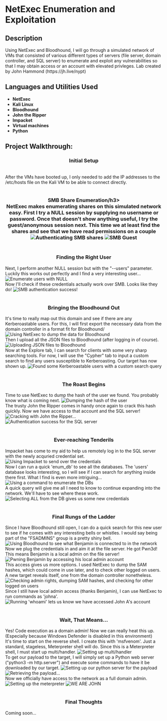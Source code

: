 # NetExec Enumeration and Exploitation

<h2>Description</h2>
Using NetExec and Bloodhound, I will go through a simulated network of VMs that consisted of various different types of servers (file server, domain controller, and SQL server) to enumerate and exploit any vulnerabilities so that I may obtain access or an account with elevated privleges. Lab created by John Hammond (https://jh.live/nypt)
<br />


<h2>Languages and Utilities Used</h2>

- <b>NetExec</b> 
- <b>Kali Linux</b>
- <b>Bloodhound</b>
- <b>John the Ripper</b>
- <b>Impacket</b>
- <b>Virtual machines</b>
- <b>Python</b>

<h2>Project Walkthrough:</h2>

<p>
<h3 align="center">Initial Setup</h3> <br/>
After the VMs have booted up, I only needed to add the IP addresses to the /etc/hosts file on the Kali VM to be able to connect directly.
<br />
<br />
<h3 align="center">SMB Share Enumeration/h3> <br/>
NetExec makes enumerating shares on this simulated network easy. First I try a NULL session by supplying no username or password. Once that doesn't show anything useful, I try the guest/anonymous session next. This time we at least find the shares and see that we have read permissions on a couple
<img src="https://i.ibb.co/M9VtbqY/authenticate-SMBshares-ATTEMPT.png" alt="Authenticating SMB shares" border="0">
<img src="https://i.ibb.co/42DR8ff/SMBguest.png" alt="SMB Guest" border="0">
<br />
<br />
 <h3 align="center">Finding the Right User</h3>
Next, I perform another NULL session but with the "--users" parameter. Luckily this works out perfectly and I find a very interesting user...
<img src="https://i.ibb.co/Ypcshvf/enumerate-USERSnull.png" alt="Enumerate users with NULL" border="0">
 <br />
Now I'll check if these credentials actually work over SMB. Looks like they do!
<img src="https://i.ibb.co/vmN6cqR/SMBauth-SUCCESSreal.png" alt="SMB authentication success!" border="0">
 <br />
 <br />
<h3 align="center"> Bringing the Bloodhound Out</h3>
It's time to really map out this domain and see if there are any Kerberoastable users. For this, I will first export the necessary data from the domain controller in a format fit for Bloodhound/
<img src="https://i.ibb.co/599rDNr/blooudhound-COLLECTION.png" alt="Using NetExec to dump the data for Bloodhound" border="0">
<br />
Then I upload all the JSON files to Bloodhound (after logging in of course).
<img src="https://i.ibb.co/SxwKNSg/UPLOADbloodhound-COLLECTION.png" alt="Uploading JSON files to Bloodhound" border="0">
<br />
Now at the Explore tab, I can search for clients with some very sharp searching tools. For now, I will use the "Cypher" tab to input a custom search to find any users susceptible to Kerberoasting. Our target has now shown up.
<img src="https://i.ibb.co/9nmcYG7/KERBEROASTABLEusers.png" alt="Found some Kerberoastable users with a custom search query" border="0">
<br />
<br />
<h3 align="center">The Roast Begins</h3>
Time to use NetExec to dump the hash of the user we found. You probably know what is coming next.
<img src="https://i.ibb.co/Lv1zc8W/johnHASH.png" alt="Dumping the hash of the user" border="0">
 <br />
 The trusty John the Ripper comes in handy once again to crack this hash quickly. Now we have access to that account and the SQL server!
<img src="https://i.ibb.co/gdk8rGk/johnthe-RIPPEr.png" alt="Cracking with John the Ripper..." border="0">
<img src="https://i.ibb.co/8gFGq04/kerberoast-AUTHsql.png" alt="Authentication success for the SQL server" border="0">
<br />
<br />
<h3 align="center">Ever-reaching Tenderils</h3>
Impacket has come to my aid to help us remotely log in to the SQL server with the newly acquried credential set.
<img src="https://i.ibb.co/chtnzGj/impacket-SQLlogin.png" alt="Using Impacket to send over the credentials" border="0">
<br />
Now I can run a quick 'enum_db' to see all the databases. The 'users' database looks interesting, so I will see if I can search for anything inside there first. What I find is even more intriguing...
<img src="https://i.ibb.co/B4t4N3L/SQLdb-ENUM.png" alt="Using a command to enumerate the DBs" border="0">
<br />
 A quick query will give me all I need to know to continue expanding into the network. We'll have to see where these work.
<img src="https://i.ibb.co/vxPbQ7z/SQLaccount-CREDENTIALS.png" alt="Selecting ALL from the DB gives us some new credentials" border="0">
<br />
<br />
<h3 align="center">Final Rungs of the Ladder</h3>
Since I have Bloodhound still open, I can do a quick search for this new user to see if he comes with any interesting bells or whistles. I would say being part of the "FSADMINS" group is a pretty shiny bell.
<img src="https://i.ibb.co/1bNpDPL/bloodhound-BENJAMIN.png" alt="Using Bloodhound to see what Benjamin is connected to in the network" border="0">
<br />
Now we plug the credentials in and aim it at the file server. He got Pwn3d! This means Benjamin is a local admin on the file server!
<img src="https://i.ibb.co/9hMVD3T/benji-PWN3-D.png" alt="Pwning Benjamin by accessing his local admin account" border="0">
<br />
This access gives us more options. I used NetExec to dump the SAM hashes, which could come in use later, and to check other logged on users. A new target reveals itself, one from the domain controller nonetheless.
<img src="https://i.ibb.co/tpm1NJw/admincheck-SAMDUMPloggeduser.png" alt="Checking admin rights, dumping SAM hashes, and checking for other logged on users" border="0">
 <br />
 Since I still have local admin access (thanks Benjamin), I can use NetExec to run commands as 'johna'.
 <img src="https://i.ibb.co/jVHNJk5/whoami-ASJOHN.png" alt="Running 'whoami' lets us know we have accessed John A's account" border="0">
 <br />
 <br />
<h3 align="center"> Wait, That Means...</h3>
Yes! Code execution as a domain admin! Now we can really heat this up. (Especially because Windows Defender is disabled in this environment) <br/>
It's time to start on the reverse shell. I create this with 'msfvenom'. Just a standard, stageless, Meterpreter shell will do. Since this is a Meterpreter shell, I must start up multi/handler.
<img src="https://i.ibb.co/w4jxNXp/multihandler.png" alt="Setting up multi/handler" border="0">
<br />
To get our payload to the target, I will simply set up a Python web server ("python3 -m http.server") and execute some commands to have it be downloaded by our target.
<img src="https://i.ibb.co/P4BfwNF/pythonserver.png" alt="Setting up our python server for the payload" border="0">
<img src="https://i.ibb.co/80T3qr1/retrieve-PAYLOAD1.png" alt="Retrieving the payload..." border="0">
<br />
Now we officially have access to the network as a full domain admin.
<img src="https://i.ibb.co/PFsMPNB/retrievepayload3.png" alt="Setting up the meterpreter" border="0">
<img src="https://i.ibb.co/FBrhJ2Q/imin-JOHNA.png" alt="WE ARE JOHN" border="0">
<br />
<br />
<h3 align="center">Final Thoughts</h3>
Coming soon...
 
</p>


